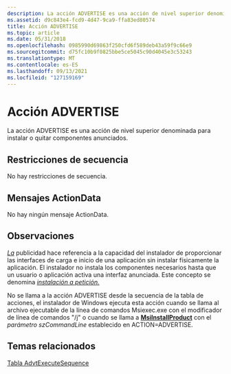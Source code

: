 ```yaml
---
description: La acción ADVERTISE es una acción de nivel superior denominada para instalar o quitar componentes anunciados.
ms.assetid: d9c843e4-fcd9-4d47-9ca9-ffa83ed80574
title: Acción ADVERTISE
ms.topic: article
ms.date: 05/31/2018
ms.openlocfilehash: 0985990d69863f250cfd6f589deb43a59f9c66e9
ms.sourcegitcommit: d75fc10b9f0825bbe5ce5045c90d4045e3c53243
ms.translationtype: MT
ms.contentlocale: es-ES
ms.lasthandoff: 09/13/2021
ms.locfileid: "127159169"
---
```

# <a name="advertise-action"></a>Acción ADVERTISE

La acción ADVERTISE es una acción de nivel superior denominada para instalar o quitar componentes anunciados.

## <a name="sequence-restrictions"></a>Restricciones de secuencia

No hay restricciones de secuencia.

## <a name="actiondata-messages"></a>Mensajes ActionData

No hay ningún mensaje ActionData.

## <a name="remarks"></a>Observaciones

[*La*](a-gly.md) publicidad hace referencia a la capacidad del instalador de proporcionar las interfaces de carga e inicio de una aplicación sin instalar físicamente la aplicación. El instalador no instala los componentes necesarios hasta que un usuario o aplicación activa una interfaz anunciada. Este concepto se denomina [*instalación a petición.*](i-gly.md)

No se llama a la acción ADVERTISE desde la secuencia de la tabla de acciones, el instalador de Windows ejecuta esta acción cuando se llama al archivo ejecutable de la línea de comandos Msiexec.exe con el modificador de línea de comandos "/j" o cuando se llama a [**MsiInstallProduct**](/windows/desktop/api/Msi/nf-msi-msiinstallproducta) con el *parámetro szCommandLine* establecido en ACTION=ADVERTISE.

## <a name="related-topics"></a>Temas relacionados

<dl> <dt>

[Tabla AdvtExecuteSequence](advtexecutesequence-table.md)
</dt> </dl>

 

 



